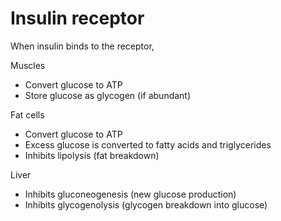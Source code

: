 # Insulin receptor

When insulin binds to the receptor, 

Muscles
* Convert glucose to ATP
* Store glucose as glycogen (if abundant)

Fat cells
* Convert glucose to ATP
* Excess glucose is converted to fatty acids and triglycerides
* Inhibits lipolysis (fat breakdown)

Liver
* Inhibits gluconeogenesis (new glucose production)
* Inhibits glycogenolysis (glycogen breakdown into glucose)
